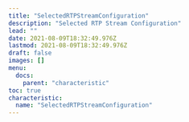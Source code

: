 ```yaml
---
title: "SelectedRTPStreamConfiguration"
description: "Selected RTP Stream Configuration"
lead: ""
date: 2021-08-09T18:32:49.976Z
lastmod: 2021-08-09T18:32:49.976Z
draft: false
images: []
menu:
  docs:
    parent: "characteristic"
toc: true
characteristic:
  name: "SelectedRTPStreamConfiguration"
---
```


